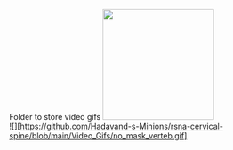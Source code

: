 Folder to store video gifs
<img src="no_mask_vertb.gif" width=200><br>
![][https://github.com/Hadavand-s-Minions/rsna-cervical-spine/blob/main/Video_Gifs/no_mask_verteb.gif]
